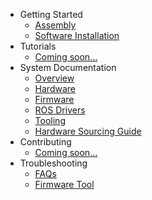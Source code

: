 * Getting Started
    - [Assembly](assembly.md "Assembly | Little Red Rover")
    - [Software Installation](software_installation.md "Quickstart | Little Red Rover")
* Tutorials
    - [Coming soon...](tutorials.md)
* System Documentation
    - [Overview](system_overview.md)
    - [Hardware](hardware.md)
    - [Firmware](firmware.md)
    - [ROS Drivers](ros_drivers.md)
    - [Tooling](tooling.md)
    - [Hardware Sourcing Guide](hardware_sourcing.md)
* Contributing
    - [Coming soon...](contributing.md)
* Troubleshooting
    - [FAQs](faqs.md)
    - [Firmware Tool](firmware_tool.md)
